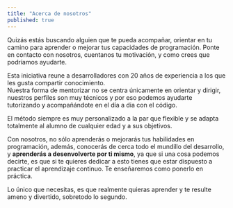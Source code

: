 ```yaml
---
title: "Acerca de nosotros"
published: true
---
```


Quizás estás buscando alguien que te pueda acompañar, orientar en tu camino para aprender o mejorar tus capacidades de programación.
Ponte en contacto con nosotros, cuentanos tu motivación, y como crees que podríamos ayudarte.   

Esta iniciativa reune a desarrolladores con 20 años de experiencia a los que les gusta compartir conocimiento.  
Nuestra forma de mentorizar no se centra únicamente en orientar y dirigir, 
nuestros perfiles son muy técnicos y por eso podemos ayudarte tutorizando y acompañándote en el día a dia con el código.  

El método siempre es muy personalizado a la par que flexible y se adapta totalmente al alumno de cualquier edad y a sus objetivos.

Con nosotros, no sólo aprenderás o mejorarás tus habilidades en programación, además, conocerás de cerca todo el mundillo del desarrollo, y **aprenderás a desenvolverte por ti mismo**, ya que si una cosa podemos decirte, es que si te quieres dedicar a esto tienes que estar dispuesto a practicar el aprendizaje continuo. Te enseñaremos como ponerlo en práctica.

Lo único que necesitas, es que realmente quieras aprender y te resulte ameno y divertido, sobretodo lo segundo.  